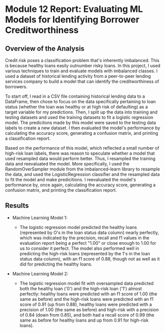 # Module 12 Report: Evaluating ML Models for Identifying Borrower Creditworthiness

## Overview of the Analysis

Credit risk poses a classification problem that's inherently imbalanced. This is because healthy loans easily outnumber risky loans. In this project, I used various techniques to train and evaluate models with imbalanced classes. I used a dataset of historical lending activity from a peer-to-peer lending services company to build a model that can identify the creditworthiness of borrowers.

To start off, I read in a CSV file containing historical lending data to a DataFrame, then chose to focus on the data specifically pertaining to loan status (whether the loan was healthy or at high risk of defaulting) as a target variable for my predictions. Then, I split up the data into training and testing datasets and used the training datasets to fit a logistic regression model. The predicitons made by this model were saved to the testing data labels to create a new dataset. I then evaluated the model's performance by calculating the accuracy score, generating a confusion matrix, and printing a classification report. 

Based on the performance of this model, which reflected a small number of high-risk loan labels, there was reason to speculate whether a model that used resampled data would perform better. Thus, I resampled the training data and reevaluated the model. More specifically, I used the RandomOverSampler module from the imbalanced-learn library to resample the data, and used the LogisticRegression classifier and the resampled data to fit the model and make predicitions. I reevaluated the model's performance by, once again, calculating the accuracy score, generating a confusion matrix, and printing the classification report. 

## Results

* Machine Learning Model 1:
  * The logistic regression model predicted the healthy loans (represented by O's in the loan status data column) nearly perfectly, which was indicated by the precision, recall and f1 values in the evaluation report being a perfect "1.00" or close enough to 1.00 for us to consider it perfect. The model also performed well in predicting the high-risk loans (represented by the 1's in the loan status data column), with an f1 score of 0.88, though not as well as it did for predicting the healthy loans.

* Machine Learning Model 2:
  * The logistic regression model fit with oversampled data predicted both the healthy loan ('0') and the high-risk loan ('1') almost perfectly: healthy loans were predicted with an f1 score of 1.00 (the same as before) and the high-risk loans were predicted with an f1 score of 0.91 (up from 0.88), healthy loans were predicted with a precision of 1.00 (the same as before) and high-risk with a precision of 0.84 (down from 0.85), and both had a recall score of 0.99 (the same as before for healthy loans and up from 0.91 for high-risk loans).
